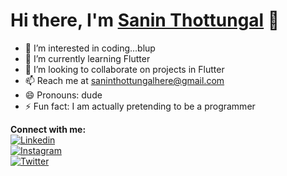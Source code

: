 # Hi there, I'm [Sanin Thottungal](https://github.com/saninthottungal) 👋

- 👀 I’m interested in coding...blup
- 🌱 I’m currently learning Flutter
- 💞️ I’m looking to collaborate on projects in Flutter
- 📫 Reach me at [saninthottungalhere@gmail.com](mailto:saninthottungalhere@gmail.com)
- 😄 Pronouns: dude
- ⚡ Fun fact: I am actually pretending to be a programmer

**Connect with me:**<br>
[![Linkedin](https://img.shields.io/badge/-Sanin_Thottungal-blue?style=flat-square&logo=Linkedin&logoColor=white&link=https://www.linkedin.com/in/saninthottungal/)](https://www.linkedin.com/in/saninthottungal/)<br>
[![Instagram](https://img.shields.io/badge/-sanin_thottungal-purple?style=flat-square&logo=Instagram&logoColor=white&link=https://www.instagram.com/sanin_thottungal/)](https://www.instagram.com/sanin_thottungal/)<br>
[![Twitter](https://img.shields.io/badge/-sanin_thottungal-blue?style=flat-square&logo=Twitter&logoColor=white&link=https://twitter.com/sanin_thottungal)](https://twitter.com/sanin_thottungal)
